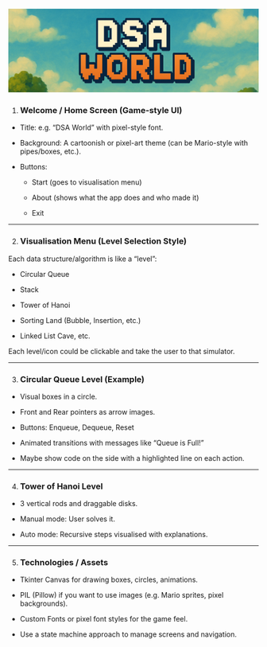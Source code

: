 ![Logo](assets/banner.png)
1. ### Welcome / Home Screen (Game-style UI)
- Title: e.g. “DSA World” with pixel-style font.

- Background: A cartoonish or pixel-art theme (can be Mario-style with pipes/boxes, etc.).

- Buttons:

  - Start (goes to visualisation menu)

  - About (shows what the app does and who made it)

  - Exit
---

2. ### Visualisation Menu (Level Selection Style)
Each data structure/algorithm is like a “level”:

- Circular Queue

- Stack

- Tower of Hanoi

- Sorting Land (Bubble, Insertion, etc.)

- Linked List Cave, etc.


Each level/icon could be clickable and take the user to that simulator.

---

3. ### Circular Queue Level (Example)
- Visual boxes in a circle.

- Front and Rear pointers as arrow images.

- Buttons: Enqueue, Dequeue, Reset

- Animated transitions with messages like “Queue is Full!”

- Maybe show code on the side with a highlighted line on each action.

---

4. ### Tower of Hanoi Level
- 3 vertical rods and draggable disks.

- Manual mode: User solves it.

- Auto mode: Recursive steps visualised with explanations.

---

5. ### Technologies / Assets
- Tkinter Canvas for drawing boxes, circles, animations.

- PIL (Pillow) if you want to use images (e.g. Mario sprites, pixel backgrounds).

- Custom Fonts or pixel font styles for the game feel.

- Use a state machine approach to manage screens and navigation.